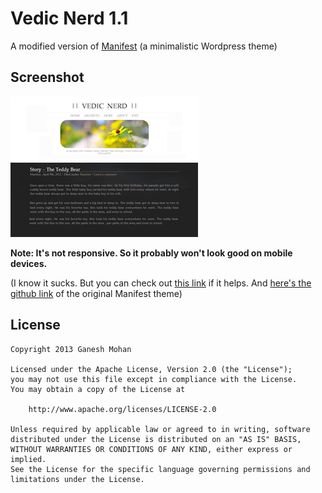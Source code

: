 Vedic Nerd 1.1
==============

A modified version of [Manifest](https://theme.wordpress.com/themes/manifest/) (a minimalistic Wordpress theme)


Screenshot
----------

![Screenshot](screenshot.png)


**Note: It's not responsive. So it probably won't look good on mobile devices.**

(I know it sucks. But you can check out [this link](https://github.com/PotHix/manifest-wordpress-theme-responsive) if it helps. And [here's the github link](https://github.com/jbarraud/Manifest) of the original Manifest theme)


License
-------

    Copyright 2013 Ganesh Mohan

    Licensed under the Apache License, Version 2.0 (the "License");
    you may not use this file except in compliance with the License.
    You may obtain a copy of the License at

        http://www.apache.org/licenses/LICENSE-2.0

    Unless required by applicable law or agreed to in writing, software
    distributed under the License is distributed on an "AS IS" BASIS,
    WITHOUT WARRANTIES OR CONDITIONS OF ANY KIND, either express or implied.
    See the License for the specific language governing permissions and
    limitations under the License.
